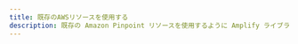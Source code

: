 ```yaml
---
title: 既存のAWSリソースを使用する
description: 既存の Amazon Pinpoint リソースを使用するように Amplify ライブラリを構成します。
---
```


<inline-fragment platform="android" src="~/lib/analytics/fragments/existing-resources.md"></inline-fragment> <inline-fragment platform="ios" src="~/lib/analytics/fragments/existing-resources.md"></inline-fragment> <inline-fragment platform="flutter" src="~/lib/analytics/fragments/existing-resources.md"></inline-fragment>
